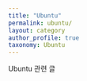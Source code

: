 ```yaml
---
title: "Ubuntu"
permalink: ubuntu/
layout: category
author_profile: true
taxonomy: Ubuntu
---
```


Ubuntu 관련 글